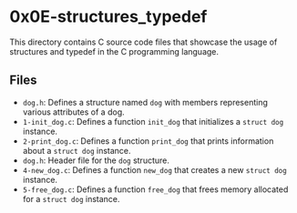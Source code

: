 # 0x0E-structures_typedef

This directory contains C source code files that showcase the usage of structures and typedef in the C programming language.

## Files

- `dog.h`: Defines a structure named `dog` with members representing various attributes of a dog.
- `1-init_dog.c`: Defines a function `init_dog` that initializes a `struct dog` instance.
- `2-print_dog.c`: Defines a function `print_dog` that prints information about a `struct dog` instance.
- `dog.h`: Header file for the `dog` structure.
- `4-new_dog.c`: Defines a function `new_dog` that creates a new `struct dog` instance.
- `5-free_dog.c`: Defines a function `free_dog` that frees memory allocated for a `struct dog` instance.


